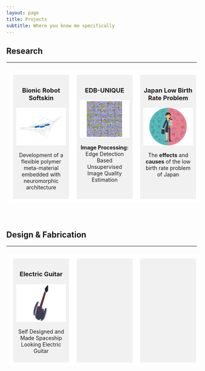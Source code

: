 ```yaml
---
layout: page
title: Projects
subtitle: Where you know me specifically
---
```


## Research

---

<div class="row">
  <div class="column">
    <h3>Bionic Robot Softskin</h3>
    <a href="/projects/bionic-robot-softskin/"><img src="/img/projects/bionic-robot-softskin.png" alt="Bionic Robot Softskin" style="width:100%"></a>
    <p>Development of a flexible polymer meta-material embedded with neuromorphic architecture</p>
  </div>
  <div class="column">
    <h3>EDB-UNIQUE</h3>
    <a href="/projects/edb-unique/"><img src="/img/projects/edb-unique.png" alt="EDB-UNIQUE" style="width:100%"></a>
    <p><b>Image Processing:</b> <br/> Edge Detection Based Unsupervised Image Quality Estimation</p>
  </div>
  <div class="column">
    <h3>Japan Low Birth Rate Problem</h3>
    <a href="/projects/low-birth-rate-problem-of-japan/"><img src="/img/projects/low-birth-rate-problem-of-japan.png" alt="Low Birth Rate Problem of Japan" style="width:100%"></a>
    <p>The <b>effects</b> and <b>causes</b> of the low birth rate problem of Japan</p>
  </div>
</div>

<br />

<br />

## Design & Fabrication

---

<div class="row">
  <div class="column">
    <h3>Electric Guitar</h3>
    <a href="/projects/electric-guitar/"><img src="/img/projects/electric-guitar.png" alt="Electric Guitar" style="width:100%"></a>
    <p>Self Designed and Made Spaceship Looking Electric Guitar</p>
  </div>
  <div class="column">

  </div>
  <div class="column">
  </div>
</div>

<style>

  .row,
  .row > .column {
    padding: 8px;
  }

  .row {
    display: table;
    width: 100%;
  }

  /* Create four equal columns that floats next to each other */
  .column {
    background-color: #f1f1f1;
    display: table-cell;
    width: 33%;
    border: 10px solid white;
  }

  h3{
    text-align: center;
  }
  
  p{
    text-align: center;
  }

  @media only screen and (max-width: 600px) {
    .column { 
      display: block;
      width: 100%;
    }
  }

</style>